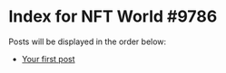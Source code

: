 # Index for NFT World #9786
Posts will be displayed in the order below:

- [Your first post](./001-first.md)

